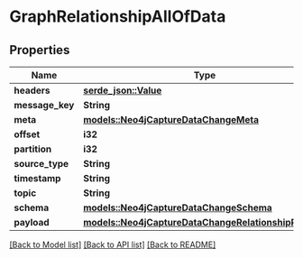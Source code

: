# GraphRelationshipAllOfData

## Properties

Name | Type | Description | Notes
------------ | ------------- | ------------- | -------------
**headers** | [**serde_json::Value**](.md) |  | 
**message_key** | **String** |  | 
**meta** | [**models::Neo4jCaptureDataChangeMeta**](Neo4jCaptureDataChange_meta.md) |  | 
**offset** | **i32** |  | 
**partition** | **i32** |  | 
**source_type** | **String** |  | 
**timestamp** | **String** |  | 
**topic** | **String** |  | 
**schema** | [**models::Neo4jCaptureDataChangeSchema**](Neo4jCaptureDataChange_schema.md) |  | 
**payload** | [**models::Neo4jCaptureDataChangeRelationshipPayload**](Neo4jCaptureDataChangeRelationshipPayload.md) |  | 

[[Back to Model list]](../README.md#documentation-for-models) [[Back to API list]](../README.md#documentation-for-api-endpoints) [[Back to README]](../README.md)


